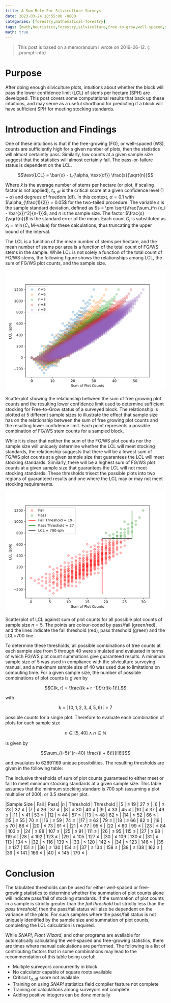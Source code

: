 ```yaml
---
title: A Sum Rule For Silviculture Surveys
date: 2023-03-24 18:55:00 -0800
categories: [forestry,mathematical-forestry]
tags: [math,heuristics,forestry,silviculture,free-to-grow,well-spaced,summation,silviculture-surveys]
math: true
---
```


> This post is based on a memorandum I wrote on 2019-06-12.
{: .prompt-info}

# Purpose

After doing enough silviculture plots, intuitions about whether the block will pass the lower confidence limit (LCL) of stems per hectare (SPH) are developed. This post covers some computational results that back up these intuitions, and may serve as a useful shorthand for predicting if a block will have sufficient SPH for meeting stocking standards.

# Introduction and Findings
One of these intuitions is that if the free-growing (FG), or well-spaced (WS), counts are sufficiently high for a given number of plots, then the statistics will almost certaintly pass. Similarly, low counts at a given sample size suggest that the statistics will almost certainly fail. The pass-or-failure status is dependent on the LCL.

$$\text{LCL} = \bar{x} - t_{\alpha, \text{df}} \frac{s}{\sqrt{n}}$$

Where $\bar{x}$ is the average number of stems per hectare (or plot, if scaling factor is not applied), $t_{\alpha, \text{df}}$ is the critical score at a given confidence level ($1 -\alpha$) and degrees of freedom (df). In this context, $\alpha=0.1$ with $\alpha_{\frac{1}{2}} = 0.05$ for the two-tailed procedure. The variable $s$ is the sample standard deviation, defined as $s = \pm \sqrt{\frac{\sum_i^n (x_i - \bar{x})^2}{n-1}}$, and $n$ is the sample size. The factor $\frac{s}{\sqrt{n}}$ is the standard error of the mean. Each count $C_i$ is substituted as $x_i = \min(C_i, \text{M-value})$ for these calculations, thus truncating the upper bound of the interval.


The LCL is a function of the mean number of stems per hectare, and the mean number of stems per area is a function of the total count of FG/WS stems in the sample. While LCL is not solely a function of the total count of FG/WS stems, the following figure shows the relationships among LCL, the sum of FG/WS plot counts, and the sample size.

![](/assets/images/n_affects_sum_effect_on_LCL.png)

Scatterplot showing the relationship between the sum of free growing plot counts and the resulting lower confidence limit used to determine sufficient stocking for Free-to-Grow status of a surveyed block. The relationship is plotted at 5 different sample sizes to illustrate the effect that sample size has on the relationship between the sum of free growing plot counts and the resulting lower confidence limit. Each point represents a possible combination of FG/WS stem counts for a sampled block.


While it is clear that neither the sum of the FG/WS plot counts nor the sample size will uniquely determine whether the LCL will meet stocking standards, the relationship suggests that there will be a lowest sum of FG/WS plot counts at a given sample size that guarantees the LCL will meet stocking standards. Similarly, there will be a highest sum of FG/WS plot counts at a given sample size that guarantees the LCL will not meet stocking standards. These thresholds trisect the possible plots into two regions of guaranteed results and one where the LCL may or may not meet stocking requirements.


![](/assets/images/sum_lcl_thresh.png)

Scatterplot of LCL against sum of plot counts for all possible plot counts of sample size $n=5$. The points are colour-coded by pass/fail (green/red), and the lines indicate the fail threshold (red), pass threshold (green) and the LCL=700 line.

To determine these thresholds, all possible combinations of tree counts at each sample size from 5 through 40 were simulated and evaluated in terms of which FG/WS plot count summations give guaranteed results. A minimum sample size of 5 was used in compliance with the silviculture surveying manual, and a maximum sample size of 40 was used due to limitations on computing time. For a given sample size, the number of possible combinations of plot counts is given by 

$$C(k, r) = \frac{(k + r -1)!}{r!(k-1)!},$$ 

with 

$$k = |\{0,1,2,3,4,5,6\}| = 7$$ 

possible counts for a single plot. Therefore to evaluate each combination of plots for each sample size 

$$n \in [5, 40] \land n \in \mathbb{N}$$

is given by 

$$\sum_{i=5}^{r=40} \frac{(i + 6)!}{i!6!}$$

and evaulates to 62891169 unique possibilities. The resulting thresholds are given in the following table:

The inclusive thresholds of sum of plot counts guaranteed to either meet or fail to meet minimum stocking standards at a given sample size. This table assumes that the minimum stocking standard is 700 sph (assuming a plot multiplier of 200), or 3.5 stems per plot.

|Sample Size | Fail | Pass|
|$n$ | Threshold | Threshold |
|5  | $\leq$ 19  | 27 $\leq$ |
|6  | $\leq$ 23  | 32 $\leq$  |
|7  | $\leq$ 26  | 37 $\leq$  |
|8  | $\leq$ 30  | 40 $\leq$  |
|9  | $\leq$ 33  | 45 $\leq$  |
|10 | $\leq$ 37  | 49 $\leq$  |
|11 | $\leq$ 41  | 53 $\leq$  |
|12 | $\leq$ 44  | 57 $\leq$  |
|13 | $\leq$ 48  | 62 $\leq$  |
|14 | $\leq$ 52  | 66 $\leq$  |
|15 | $\leq$ 55  | 70 $\leq$  |
|16 | $\leq$ 59  | 74 $\leq$  |
|17 | $\leq$ 62  | 79 $\leq$  |
|18 | $\leq$ 66  | 82 $\leq$  |
|19 | $\leq$ 70  | 86 $\leq$  |
|20 | $\leq$ 73  | 91 $\leq$  |
|21 | $\leq$ 77  | 95 $\leq$  |
|22 | $\leq$ 80  | 99 $\leq$  |
|23 | $\leq$ 84  | 103 $\leq$ |
|24 | $\leq$ 88  | 107 $\leq$ |
|25 | $\leq$ 91  | 111 $\leq$ |
|26 | $\leq$ 95  | 115 $\leq$ |
|27 | $\leq$ 98  | 119 $\leq$ |
|28 | $\leq$ 102 | 123 $\leq$ |
|29 | $\leq$ 105 | 127 $\leq$ |
|30 | $\leq$ 109 | 130 $\leq$ |
|31 | $\leq$ 113 | 134 $\leq$ |
|32 | $\leq$ 116 | 139 $\leq$ |
|33 | $\leq$ 120 | 142 $\leq$ |
|34 | $\leq$ 123 | 146 $\leq$ |
|35 | $\leq$ 127 | 151 $\leq$ |
|36 | $\leq$ 130 | 154 $\leq$ |
|37 | $\leq$ 134 | 158 $\leq$ |
|38 | $\leq$ 138 | 162 $\leq$ |
|39 | $\leq$ 141 | 166 $\leq$ |
|40 | $\leq$ 145 | 170 $\leq$ |


# Conclusion
The tabulated thresholds can be used for either well-spaced or free-growing statistics to determine whether the summation of plot counts alone will indicate pass/fail of stocking standards. If the summation of plot counts in a sample is strictly greater than the *fail threshold* but strictly less than the *pass threshold*, then the pass/fail status will also be dependent on the variance of the plots. For such samples where the pass/fail status is not uniquely identified by the sample size and summation of plot counts, completing the LCL calculation is required.

While *SNAP!*, *Plant Wizard*, and other programs are available for automatically calculating the well-spaced and free-growing statistics, there are times where manual calculations are performed. The following is a list of contributing factors that in some combinations may lead to the recommendation of this table being useful:

- Multiple surveyors concurrently in block
- No calculator capable of square roots available
- Critical $t_{\alpha, \text{df}}$ score not available
- Training on using *SNAP!* statistics field compiler feature not complete
- Training on calculations among surveyors not complete
- Adding positive integers can be done mentally
